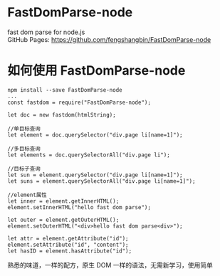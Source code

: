 # FastDomParse-node

fast dom parse for node.js  
GitHub Pages: https://github.com/fengshangbin/FastDomParse-node

# 如何使用 FastDomParse-node

```
npm install --save FastDomParse-node
...
const fastdom = require("FastDomParse-node");

let doc = new fastdom(htmlString);

//单目标查询
let element = doc.querySelector("div.page li[name=1]");

//多目标查询
let elements = doc.querySelectorAll("div.page li");

//目标子查询
let sun = element.querySelector("div.page li[name=1]");
let suns = element.querySelectorAll("div.page li[name=1]");

//element属性
let inner = element.getInnerHTML();
element.setInnerHTML("hello fast dom parse");

let outer = element.getOuterHTML();
element.setOuterHTML("<div>hello fast dom parse<div>");

let attr = element.getAttribute("id");
element.setAttribute("id", "content");
let hasID = element.hasAttribute("id");
```

熟悉的味道，一样的配方，原生 DOM 一样的语法，无需新学习，使用简单
